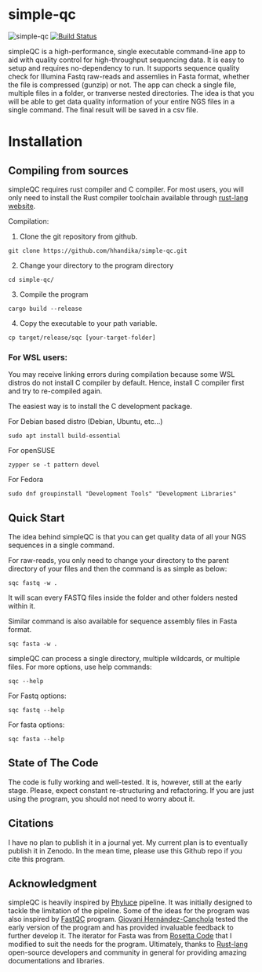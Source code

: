 # simple-qc
![simple-qc](https://github.com/hhandika/simple-qc/workflows/simple-qc/badge.svg)
[![Build Status](https://www.travis-ci.com/hhandika/simple-qc.svg?branch=main)](https://www.travis-ci.com/hhandika/simple-qc)


simpleQC is a high-performance, single executable command-line app to aid with quality control for high-throughput sequencing data. It is easy to setup and requires no-dependency to run. It supports sequence quality check for Illumina Fastq raw-reads and assemlies in Fasta format, whether the file is compressed (gunzip) or not. The app can check a single file, multiple files in a folder, or tranverse nested directories. The idea is that you will be able to get data quality information of your entire NGS files in a single command. The final result will be saved in a csv file.

# Installation
## Compiling from sources
simpleQC requires rust compiler and C compiler. For most users, you will only need to install the Rust compiler toolchain available through [rust-lang website](https://www.rust-lang.org/tools/install).  

Compilation:

1. Clone the git repository from github.

```
git clone https://github.com/hhandika/simple-qc.git
```

2. Change your directory to the program directory

```
cd simple-qc/
```

3. Compile the program

```
cargo build --release
```

4. Copy the executable to your path variable. 

```
cp target/release/sqc [your-target-folder]
```

### For WSL users:

You may receive linking errors during compilation because some WSL distros do not install C compiler by default. Hence, install C compiler first and try to re-compiled again. 

The easiest way is to install the C development package. 

For Debian based distro (Debian, Ubuntu, etc...)
```
sudo apt install build-essential
```

For openSUSE
```
zypper se -t pattern devel
```

For Fedora
```
sudo dnf groupinstall "Development Tools" "Development Libraries"
```

## Quick Start
The idea behind simpleQC is that you can get quality data of all your NGS sequences in a single command. 

For raw-reads, you only need to change your directory to the parent directory of your files and then the command is as simple as below:

```
sqc fastq -w .
```

It will scan every FASTQ files inside the folder and other folders nested within it. 

Similar command is also available for sequence assembly files in Fasta format.

```
sqc fasta -w .
```

simpleQC can process a single directory, multiple wildcards, or multiple files. For more options, use help commands:

```
sqc --help
```

For Fastq options:

```
sqc fastq --help
```

For fasta options:

```
sqc fasta --help
```

## State of The Code
The code is fully working and well-tested. It is, however, still at the early stage. Please, expect constant re-structuring and refactoring. If you are just using the program, you should not need to worry about it. 

## Citations
I have no plan to publish it in a journal yet. My current plan is to eventually publish it in Zenodo. In the mean time, please use this Github repo if you cite this program.

## Acknowledgment
simpleQC is heavily inspired by [Phyluce](https://phyluce.readthedocs.io/en/latest/) pipeline. It was initially designed to tackle the limitation of the pipeline. Some of the ideas for the program was also inspired by [FastQC](https://www.bioinformatics.babraham.ac.uk/projects/fastqc/) program.  [Giovani Hernández-Canchola](https://scholar.google.com/citations?hl=en&user=B6rbNOEAAAAJ&view_op=list_works) tested the early version of the program and has provided invaluable feedback to further develop it. The iterator for Fasta was from [Rosetta Code](https://rosettacode.org/wiki/FASTA_format#Rust) that I modified to suit the needs for the program. Ultimately, thanks to [Rust-lang](https://www.rust-lang.org/) open-source developers and community in general for providing amazing documentations and libraries. 
